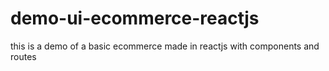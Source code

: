 # demo-ui-ecommerce-reactjs
this is a demo of a basic ecommerce made in reactjs with components and routes
